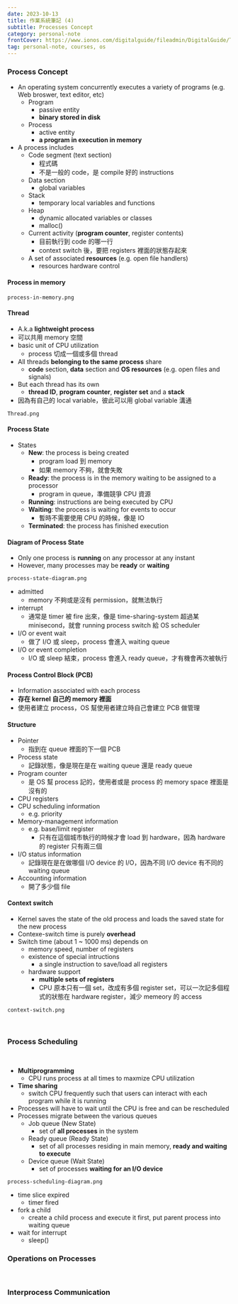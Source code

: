 ```yaml
---
date: 2023-10-13
title: 作業系統筆記 (4)
subtitle: Processes Concept
category: personal-note
frontCover: https://www.ionos.com/digitalguide/fileadmin/DigitalGuide/Teaser/operating-system-t.jpg
tag: personal-note, courses, os
---
```

### Process Concept
- An operating system concurrently executes a variety of programs (e.g. Web broswer, text editor, etc)
  - Program
    - passive entity
    - **binary stored in disk**
  - Process
    - active entity
    - **a program in execution in memory**
- A process includes  
  - Code segment (text section)
    - 程式碼
    - 不是一般的 code，是 compile 好的 instructions
  - Data section
    - global variables
  - Stack
    - temporary local variables and functions
  - Heap
    - dynamic allocated variables or classes
    - malloc()
  - Current activity (**program counter**, register contents)
    - 目前執行到 code 的哪一行
    - context switch 後，要把 registers 裡面的狀態存起來
  - A set of associated **resources** (e.g. open file handlers)
    - resources hardware control

#### Process in memory
```img
process-in-memory.png
```

#### Thread
- A.k.a **lightweight process**
- 可以共用 memory 空間
- basic unit of CPU utilization
  - process 切成一個或多個 thread
- All threads **belonging to the same process** share
  - **code** section, **data** section and **OS resources** (e.g. open files and signals)
- But each thread has its own
  - **thread ID**, **program counter**, **register set** and a **stack**
- 因為有自己的 local variable，彼此可以用 global variable 溝通
```img
Thread.png
```

#### Process State
- States
  - **New**: the process is being created
    - program load 到 memory
    - 如果 memory 不夠，就會失敗
  - **Ready**: the process is in the memory waiting to be assigned to a processor
    - program in queue，準備競爭 CPU 資源
  - **Running**: instructions are being executed by CPU
  - **Waiting**: the process is waiting for events to occur
    - 暫時不需要使用 CPU 的時候，像是 IO
  - **Terminated**: the process has finished execution

#### Diagram of Process State
- Only one process is **running** on any processor at any instant
- However, many processes may be **ready** or **waiting**
```img
process-state-diagram.png
```
- admitted
  - memory 不夠或是沒有 permission，就無法執行
- interrupt
  - 通常是 timer 被 fire 出來，像是 time-sharing-system 超過某 minisecond，就會 running process switch 給 OS scheduler
- I/O or event wait
  - 做了 I/O 或 sleep，process 會進入 waiting queue
- I/O or event completion
  - I/O 或 sleep 結束，process 會進入 ready queue，才有機會再次被執行

#### Process Control Block (PCB)
- Information associated with each process
- **存在 kernel 自己的 memory 裡面**
- 使用者建立 process，OS 幫使用者建立時自己會建立 PCB 做管理
#### Structure
- Pointer
  - 指到在 queue 裡面的下一個 PCB
- Process state
  - 記錄狀態，像是現在是在 waiting queue 還是 ready queue 
- Program counter
  - 是 OS 幫 process 記的，使用者或是 process 的 memory space 裡面是沒有的
- CPU registers
- CPU scheduling information
  - e.g. priority
- Memory-management information
  - e.g. base/limit register
    - 只有在這個城市執行的時候才會 load 到 hardware，因為 hardware 的 register 只有兩三個
- I/O status information
  - 記錄現在是在做哪個 I/O device 的 I/O，因為不同 I/O device 有不同的 waiting queue
- Accounting information
  - 開了多少個 file

#### Context switch
- Kernel saves the state of the old process and loads the saved state for the new process
- Contexe-switch time is purely **overhead**
- Switch time (about 1 ~ 1000 ms) depends on
  - memory speed, number of registers
  - existence of special intructions
    - a single instruction to save/load all registers
  - hardware support
    - **multiple sets of registers** 
    - CPU 原本只有一個 set，改成有多個 register set，可以一次記多個程式的狀態在 hardware register，減少 memeory 的 access
```img
context-switch.png
```

<br>

### Process Scheduling

<br>

- **Multiprogramming**
  - CPU runs process at all times to maxmize CPU utilization
- **Time sharing**
  - switch CPU frequently such that users can interact with each program while it is running
- Processes will have to wait until the CPU is free and can be rescheduled
- Processes migrate between the various queues
  - Job queue (New State)
    - set of **all processes** in the system
  - Ready queue (Ready State)
    - set of all processes residing in main memory, **ready and waiting to execute**
  - Device queue (Wait State)
    - set of processes **waiting for an I/O device**

```img
process-scheduling-diagram.png
```
- time slice expired
  - timer fired
- fork a child
  - create a child process and execute it first, put parent process into waiting queue
- wait for interrupt
  - sleep()


### Operations on Processes

<br>

### Interprocess Communication

<br>


